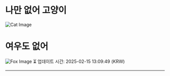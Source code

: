 
# 나만 없어 고양이

![Cat Image](https://cdn2.thecatapi.com/images/MTc4Mzc3MA.jpg)

# 여우도 없어
![Fox Image](https://randomfox.ca/images/6.jpg)
⏳ 업데이트 시간: 2025-02-15 13:09:49 (KRW)

---

